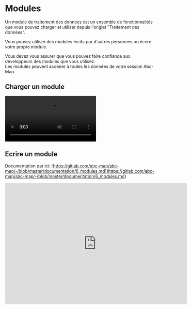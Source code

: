 <a name="modules"></a>

# Modules

Un module de traitement des données est un ensemble de fonctionnalités que vous pouvez charger et utiliser
depuis l'onglet "Traitement des données".

Vous pouvez utiliser des modules écrits par d'autres personnes ou écrire votre propre module.

<div class="alert alert-warning">
  <div class="mb-2">Vous devez vous assurer que vous pouvez faire confiance aux développeurs des modules   
  que vous utilisez.</div>
  <div>Les modules peuvent accéder à toutes les données de votre session Abc-Map.</div>
</div>

## Charger un module

<video controls src="./assets/load-module.mp4" preload="metadata"></video>

## Ecrire un module

Documentation par ici: [https://gitlab.com/abc-map/abc-map/-/blob/master/documentation/6_modules.md](https://gitlab.com/abc-map/abc-map/-/blob/master/documentation/6_modules.md)

<iframe width="600" height="400" src="https://www.youtube.com/embed/mqt_CzSplJg" title="YouTube video player" frameborder="0" allow="accelerometer; autoplay; clipboard-write; encrypted-media; gyroscope; picture-in-picture" allowfullscreen></iframe>
